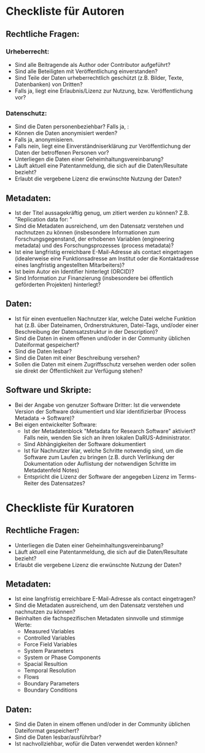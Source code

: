# Checkliste für Autoren

## Rechtliche Fragen:

### Urheberrecht:
* Sind alle Beitragende als Author oder Contributor aufgeführt?
* Sind alle Beteiligten mit Veröffentlichung einverstanden?
* Sind Teile der Daten urheberrechtlich geschützt (z.B. Bilder, Texte, Datenbanken) von Dritten?
* Falls ja, liegt eine Erlaubnis/Lizenz zur Nutzung, bzw. Veröffentlichung vor?
### Datenschutz:
* Sind die Daten personenbeziehbar? Falls ja, :
* Können die Daten anonymisiert werden?
* Falls ja, anonymisieren.
* Falls nein, liegt eine Einverständniserklärung zur Veröffentlichung der Daten der betroffenen Personen vor?
* Unterliegen die Daten einer Geheimhaltungsvereinbarung?
* Läuft aktuell eine Patentanmeldung, die sich auf die Daten/Resultate bezieht?
* Erlaubt die vergebene Lizenz die erwünschte Nutzung der Daten?

## Metadaten:

* Ist der Titel aussagekräftig genug, um zitiert werden zu können? Z.B. "Replication data for: <Angabe einer Publikation>"
* Sind die Metadaten ausreichend, um den Datensatz verstehen und nachnutzen zu können (insbesondere Informationen zum Forschungsgegenstand, der erhobenen Variablen (engineering metadata) und des Forschungsprozesses (process metadata)?
* Ist eine langfristig erreichbare E-Mail-Adresse als contact eingetragen (idealerweise eine Funktionsadresse am Institut oder die Kontaktadresse eines langfristig angestellten Mitarbeiters)?
* Ist beim Autor ein Identifier hinterlegt (ORCID)?
* Sind Information zur Finanzierung (insbesondere bei öffentlich geförderten Projekten) hinterlegt?

## Daten:

* Ist für einen eventuellen Nachnutzer klar, welche Datei welche Funktion hat (z.B. über Dateinamen, Ordnerstrukturen, Datei-Tags, und/oder einer Beschreibung der Datensatzstruktur in der Description)?
* Sind die Daten in einem offenen und/oder in der Community üblichen Dateiformat gespeichert?
* Sind die Daten lesbar?
* Sind die Daten mit einer Beschreibung versehen?
* Sollen die Daten mit einem Zugriffsschutz versehen werden oder sollen sie direkt der Öffentlichkeit zur Verfügung stehen?

## Software und Skripte:

* Bei der Angabe von genutzer Software Dritter: Ist die verwendete Version der Software dokumentiert und klar identifizierbar (Process Metadata -> Software)?
* Bei eigen entwickelter Software:
  * Ist der Metadatenblock "Metadata for Research Software" aktiviert? Falls nein, wenden Sie sich an ihren lokalen DaRUS-Administrator.
  * Sind Abhängigkeiten der Software dokumentiert
  * Ist für Nachnutzer klar, welche Schritte notwendig sind, um die Software zum Laufen zu bringen (z.B. durch Verlinkung der Dokumentation oder Auflistung der notwendigen Schritte im Metadatenfeld Notes)
  * Entspricht die Lizenz der Software der angegeben Lizenz im Terms-Reiter des Datensatzes?

# Checkliste für Kuratoren
## Rechtliche Fragen:

* Unterliegen die Daten einer Geheimhaltungsvereinbarung?
* Läuft aktuell eine Patentanmeldung, die sich auf die Daten/Resultate bezieht?
* Erlaubt die vergebene Lizenz die erwünschte Nutzung der Daten?

## Metadaten:

* Ist eine langfristig erreichbare E-Mail-Adresse als contact eingetragen?
* Sind die Metadaten ausreichend, um den Datensatz verstehen und nachnutzen zu können?
* Beinhalten die fachspezifischen Metadaten sinnvolle und stimmige Werte:
  * Measured Variables
  * Controlled Variables
  * Force Field Variables
  * System Parameters
  * System or Phase Components
  * Spacial Resultion
  * Temporal Resolution
  * Flows
  * Boundary Parameters
  * Boundary Conditions

## Daten:

* Sind die Daten in einem offenen und/oder in der Community üblichen Dateiformat gespeichert?
* Sind die Daten lesbar/ausführbar?
* Ist nachvollziehbar, wofür die Daten verwendet werden können?
